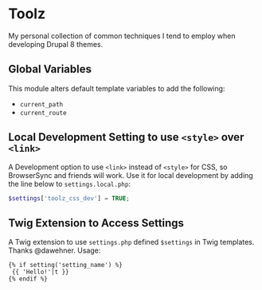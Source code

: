 # Toolz

My personal collection of common techniques I tend to employ when developing
Drupal 8 themes.

## Global Variables

This module alters default template variables to add the following:

- `current_path`
- `current_route`

## Local Development Setting to use `<style>` over `<link>`

A Development option to use `<link>` instead of `<style>` for CSS, so BrowserSync and friends will work. Use it for local development by adding the line below to `settings.local.php`:

```php
$settings['toolz_css_dev'] = TRUE;
```

## Twig Extension to Access Settings

A Twig extension to use `settings.php` defined `$settings` in Twig templates. Thanks @dawehner. Usage:

```twig
{% if setting('setting_name') %}
 {{ 'Hello!'|t }}
{% endif %}
```
